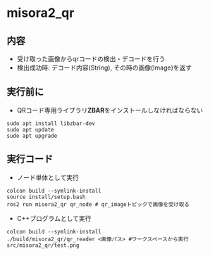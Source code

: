 # misora2_qr
## 内容
 - 受け取った画像からqrコードの検出・デコードを行う
 - 検出成功時: デコード内容(String), その時の画像(Image)を返す
## 実行前に
 - QRコード専用ライブラリ**ZBAR**をインストールしなければならない
~~~bash!
sudo apt install libzbar-dev
sudo apt update
sudo apt upgrade
~~~
## 実行コード
 - ノード単体として実行
~~~bash!
colcon build --symlink-install
source install/setup.bash
ros2 run misora2_qr qr_node # qr_imageトピックで画像を受け取る
~~~
 - C++プログラムとして実行
~~~bash!
colcon build --symlink-install
./build/misora2_qr/qr_reader <画像パス> #ワークスペースから実行 src/misora2_qr/test.png
~~~